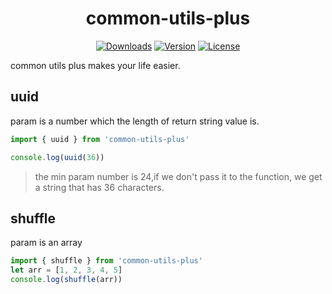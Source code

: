 <h1 align="center"><b>common-utils-plus</b></h1>
<p align="center">
  <a href="https://npmcharts.com/compare/common-utils-plus?minimal=true"><img src="https://img.shields.io/npm/dm/common-utils-plus.svg?sanitize=true" alt="Downloads"></a>
  <a href="https://www.npmjs.com/package/common-utils-plus"><img src="https://img.shields.io/npm/v/common-utils-plus.svg?sanitize=true" alt="Version"></a>
  <a href="https://www.npmjs.com/package/common-utils-plus"><img src="https://img.shields.io/npm/l/common-utils-plus.svg?sanitize=true" alt="License"></a>
</p>
common utils plus makes your life easier.

## uuid 
param is a number which the length of return string value is.
```javascript 1.8
import { uuid } from 'common-utils-plus'

console.log(uuid(36))
```

> the min param number is 24,if we don't pass it to the function, we get a string that has 36 characters.

## shuffle
param is an array
```javascript 1.8
import { shuffle } from 'common-utils-plus'
let arr = [1, 2, 3, 4, 5]
console.log(shuffle(arr))
```
